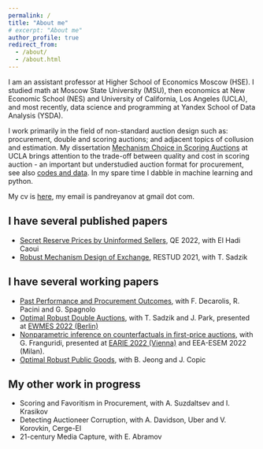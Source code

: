 ```yaml
---
permalink: /
title: "About me"
# excerpt: "About me"
author_profile: true
redirect_from: 
  - /about/
  - /about.html
---
```


I am an assistant professor at Higher School of Economics Moscow (HSE). I studied math at Moscow State University (MSU), then economics at New Economic School (NES) and University of California, Los Angeles (UCLA), and most recently, data science and programming at Yandex School of Data Analysis (YSDA).

I work primarily in the field of non-standard auction design such as: procurement, double and scoring auctions; and adjacent topics of collusion and estimation. My dissertation [Mechanism Choice in Scoring Auctions](files/MechanismChoiceScoring.pdf) at UCLA brings attention to the trade-off between quality and cost in scoring auction - an important but understudied auction format for procurement, see also [codes and data](files/UCLAThesis.zip). In my spare time I dabble in machine learning and python.

My cv is [here](files/CV.pdf), my email is pandreyanov at gmail dot com.

## I have several published papers

- [Secret Reserve Prices by Uninformed Sellers](files/SecretReservePrices.pdf), QE 2022, with El Hadi Caoui
- [Robust Mechanism Design of Exchange](files/RobustMechanismExchange.pdf), RESTUD 2021, with T. Sadzik

## I have several working papers
- [Past Performance and Procurement Outcomes](files/PastPerformance.pdf), with F. Decarolis, R. Pacini and G. Spagnolo
- [Optimal Robust Double Auctions](files/OptimalRobustDoubleAuctions.pdf), with T. Sadzik and J. Park, presented at [EWMES 2022 (Berlin)](files/slides_EWMES2022.pdf)
- [Nonparametric inference on counterfactuals in first-price auctions](files/CounterfactualsFPA.pdf), with G. Franguridi, presented at [EARIE 2022 (Vienna)](files/slides_EARIE2022.pdf) and EEA-ESEM 2022 (Milan).
- [Optimal Robust Public Goods](files/OptimalRobustPublicGoods.pdf), with B. Jeong and J. Copic

## My other work in progress
- Scoring and Favoritism in Procurement, with A. Suzdaltsev and I. Krasikov
- Detecting Auctioneer Corruption, with A. Davidson, Uber and V. Korovkin, Cerge-EI
- 21-century Media Capture, with E. Abramov

